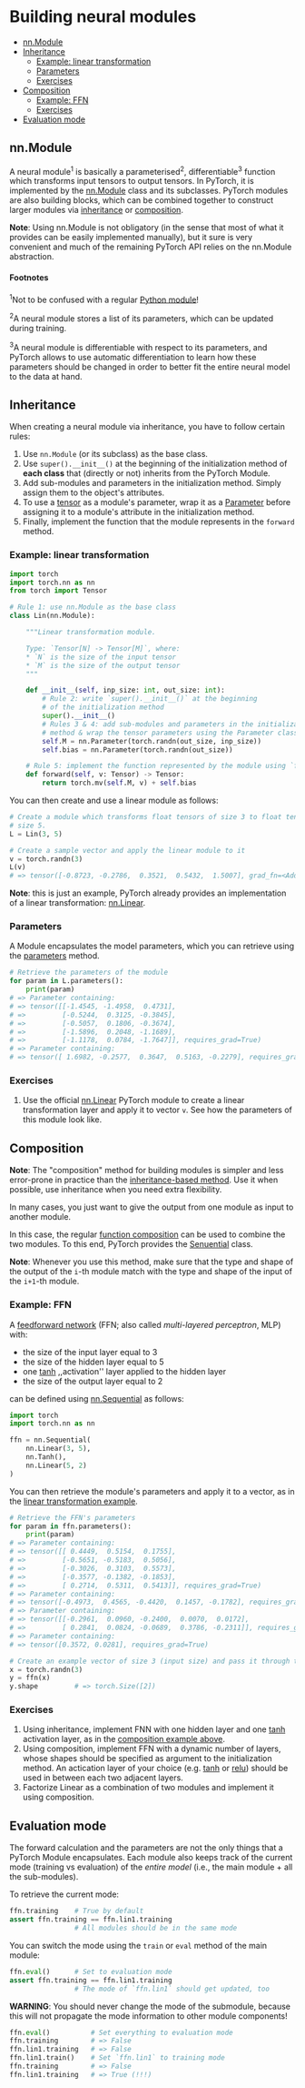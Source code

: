 # Building neural modules


<!-- START doctoc generated TOC please keep comment here to allow auto update -->
<!-- DON'T EDIT THIS SECTION, INSTEAD RE-RUN doctoc TO UPDATE -->


- [nn.Module](#nnmodule)
- [Inheritance](#inheritance)
  - [Example: linear transformation](#example-linear-transformation)
  - [Parameters](#parameters)
  - [Exercises](#exercises)
- [Composition](#composition)
  - [Example: FFN](#example-ffn)
  - [Exercises](#exercises-1)
- [Evaluation mode](#evaluation-mode)

<!-- END doctoc generated TOC please keep comment here to allow auto update -->


## nn.Module

A neural module<sup>1</sup> is basically a parameterised<sup>2</sup>,
differentiable<sup>3</sup> function which transforms input tensors to output
tensors.  In PyTorch, it is implemented by the [nn.Module][module] class and
its subclasses.  PyTorch modules are also building blocks, which can be
combined together to construct larger modules via [inheritance](#inheritance)
or [composition](#composition).

<!--
Links:
* ,,Deep Learning est mort. Vive Differentiable Programming''
* ,,Deep Learning is supervised learning of parameterised functions by gradient
  descent'' [link](https://www.signifytechnology.com/blog/2018/10/differentiable-functional-programming-by-noel-welsh)
-->

**Note**: Using nn.Module is not obligatory (in the sense that most of what it
provides can be easily implemented manually), but it sure is very convenient
and much of the remaining PyTorch API relies on the nn.Module abstraction.

<!--
TODO: consider removing the "differentiable" word from the description above?
Maybe you want to mention that next time.
-->

#### Footnotes

<sup>1</sup>Not to be confused with a regular [Python
module](https://docs.python.org/3.8/tutorial/modules.html)!

<sup>2</sup>A neural module stores a list of its parameters, which can be
updated during training.

<sup>3</sup>A neural module is differentiable with respect to its parameters,
and PyTorch allows to use automatic differentiation to learn how these
parameters should be changed in order to better fit the entire neural model to
the data at hand.

## Inheritance

When creating a neural module via inheritance, you have to follow certain
rules:
1. Use `nn.Module` (or its subclass) as the base class.
1. Use `super().__init__()` at the beginning of the initialization method of
   **each class** that (directly or not) inherits from the PyTorch Module.
1. Add sub-modules and parameters in the initialization method.  Simply assign them to the
   object's attributes.
1. To use a [tensor](https://pytorch.org/docs/stable/tensors.html#torch.Tensor)
   as a module's parameter, wrap it as a
   [Parameter](https://pytorch.org/docs/master/nn.html#torch.nn.Parameter) before
   assigning it to a module's attribute in the initialization method.
1. Finally, implement the function that the module represents in the `forward`
   method.

<!--
**Warning**: Remember that the sub-modules should not be used as the base class!
-->

### Example: linear transformation

```python
import torch
import torch.nn as nn
from torch import Tensor

# Rule 1: use nn.Module as the base class
class Lin(nn.Module):

    """Linear transformation module.

    Type: `Tensor[N] -> Tensor[M]`, where:
    * `N` is the size of the input tensor
    * `M` is the size of the output tensor
    """

    def __init__(self, inp_size: int, out_size: int):
        # Rule 2: write `super().__init__()` at the beginning
        # of the initialization method
        super().__init__()
        # Rules 3 & 4: add sub-modules and parameters in the initialization
        # method & wrap the tensor parameters using the Parameter class
        self.M = nn.Parameter(torch.randn(out_size, inp_size))
        self.bias = nn.Parameter(torch.randn(out_size))

    # Rule 5: implement the function represented by the module using `forward`
    def forward(self, v: Tensor) -> Tensor:
        return torch.mv(self.M, v) + self.bias
```
You can then create and use a linear module as follows:
```python
# Create a module which transforms float tensors of size 3 to float tensors of
# size 5.
L = Lin(3, 5)

# Create a sample vector and apply the linear module to it
v = torch.randn(3)
L(v)
# => tensor([-0.8723, -0.2786,  0.3521,  0.5432,  1.5007], grad_fn=<AddBackward0>)
```

**Note**: this is just an example, PyTorch already provides an implementation
of a linear transformation: [nn.Linear][linear].

### Parameters

A Module encapsulates the model parameters, which you can retrieve using the
[parameters](https://pytorch.org/docs/1.6.0/generated/torch.nn.Module.html?highlight=parameters#torch.nn.Module.parameters)
method.
```python
# Retrieve the parameters of the module
for param in L.parameters():
    print(param)
# => Parameter containing:
# => tensor([[-1.4545, -1.4958,  0.4731],
# =>         [-0.5244,  0.3125, -0.3845],
# =>         [-0.5057,  0.1806, -0.3674],
# =>         [-1.5896,  0.2048, -1.1689],
# =>         [-1.1178,  0.0784, -1.7647]], requires_grad=True)
# => Parameter containing:
# => tensor([ 1.6982, -0.2577,  0.3647,  0.5163, -0.2279], requires_grad=True)
```

### Exercises

1. Use the official [nn.Linear][linear] PyTorch module to create a linear
   transformation layer and apply it to vector `v`.  See how the parameters of
   this module look like.


## Composition

**Note**: The "composition" method for building modules is simpler and less
error-prone in practice than the [inheritance-based method](#inheritance).  Use
it when possible, use inheritance when you need extra flexibility.

In many cases, you just want to give the output from one module as input to
another module.
<!--(as in the [FFN example](#example_ffnmlp) above).
-->
In this case, the regular [function
composition](https://en.wikipedia.org/wiki/Function_composition) can be used to
combine the two modules.  To this end, PyTorch provides the
[Senuential][sequential] class.

**Note**: Whenever you use this method, make sure that the type and shape of
the output of the `i`-th module match with the type and shape of the input of
the `i+1`-th module.

### Example: FFN

A [feedforward network][ffn] (FFN; also called *multi-layered perceptron*,
MLP) with:
* the size of the input layer equal to 3
* the size of the hidden layer equal to 5
* one [tanh][tanh] ,,activation'' layer applied to the hidden layer
* the size of the output layer equal to 2

can be defined using [nn.Sequential][sequential] as follows:
```python
import torch
import torch.nn as nn

ffn = nn.Sequential(
    nn.Linear(3, 5),
    nn.Tanh(),
    nn.Linear(5, 2)
)
```
You can then retrieve the module's parameters and apply it to a vector, as in
the [linear transformation example](#example-linear-transformation).
```python
# Retrieve the FFN's parameters
for param in ffn.parameters():
    print(param)
# => Parameter containing:
# => tensor([[ 0.4449,  0.5154,  0.1755],
# =>         [-0.5651, -0.5183,  0.5056],
# =>         [-0.3026,  0.3103,  0.5573],
# =>         [-0.3577, -0.1382, -0.1853],
# =>         [ 0.2714,  0.5311,  0.5413]], requires_grad=True)
# => Parameter containing:
# => tensor([-0.4973,  0.4565, -0.4420,  0.1457, -0.1782], requires_grad=True)
# => Parameter containing:
# => tensor([[-0.2961,  0.0960, -0.2400,  0.0070,  0.0172],
# =>         [ 0.2841,  0.0824, -0.0689,  0.3786, -0.2311]], requires_grad=True)
# => Parameter containing:
# => tensor([0.3572, 0.0281], requires_grad=True)

# Create an example vector of size 3 (input size) and pass it through the FFN
x = torch.randn(3)
y = ffn(x)
y.shape         # => torch.Size([2])
```

### Exercises

1. Using inheritance, implement FNN with one hidden layer and one [tanh][tanh]
   activation layer, as in the [composition example above](#example-ffn).
1. Using composition, implement FFN with a dynamic number of layers, whose
   shapes should be specified as argument to the initialization method.  An
   actication layer of your choice (e.g. [tanh][tanh] or [relu][relu]) should be
   used in between each two adjacent layers.
1. Factorize Linear as a combination of two modules and implement it using
   composition.


## Evaluation mode

<!--
Keeping track of all the parameters of the neural model is not the only
function of nn.Module.  Another, and very important one, is the ability to
switch the entire model between two modes: training (default) and evaluation.
-->

The forward calculation and the parameters are not the only things that a
PyTorch Module encapsulates.  Each module also keeps track of the current mode
(training vs evaluation) of the *entire model* (i.e., the main module + all the
sub-modules).

To retrieve the current mode:
```python
ffn.training    # True by default
assert ffn.training == ffn.lin1.training
                # All modules should be in the same mode
```

You can switch the mode using the `train` or `eval` method of the main module:
```python
ffn.eval()      # Set to evaluation mode
assert ffn.training == ffn.lin1.training
                # The mode of `ffn.lin1` should get updated, too
```

**WARNING**: You should never change the mode of the submodule, because this
will not propagate the mode information to other module components!
```python
ffn.eval()          # Set everything to evaluation mode
ffn.training        # => False
ffn.lin1.training   # => False
ffn.lin1.train()    # Set `ffn.lin1` to training mode
ffn.training        # => False
ffn.lin1.training   # => True (!!!)
```

<!--
## Dropout
-->



[module]: https://pytorch.org/docs/1.6.0/generated/torch.nn.Module.html?highlight=module#torch.nn.Module "PyTorch neural module"
[linear]: https://pytorch.org/docs/1.6.0/generated/torch.nn.Linear.html?highlight=linear#torch.nn.Linear "Linear nn.Module"
[sequential]: https://pytorch.org/docs/1.6.0/generated/torch.nn.Sequential.html?highlight=sequential#torch.nn.Sequential "Sequential composition module"
[tanh]: https://pytorch.org/docs/1.6.0/generated/torch.nn.Tanh.html?highlight=tanh#torch.nn.Tanh "Tanh"
[relu]: https://pytorch.org/docs/1.6.0/generated/torch.nn.ReLU.html?highlight=relu#torch.nn.ReLU "ReLU"
[ffn]: https://en.wikipedia.org/wiki/Feedforward_neural_network "Feedforward network"
